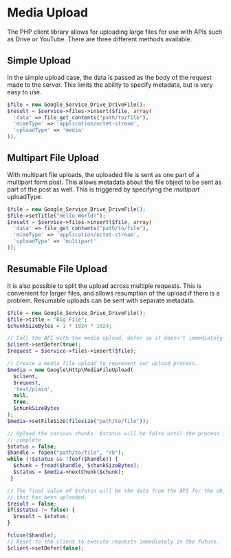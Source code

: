 # Media Upload

The PHP client library allows for uploading large files for use with APIs such as Drive or YouTube. There are three different methods available.

## Simple Upload

In the simple upload case, the data is passed as the body of the request made to the server. This limits the ability to specify metadata, but is very easy to use.

```php
$file = new Google_Service_Drive_DriveFile();
$result = $service->files->insert($file, array(
  'data' => file_get_contents("path/to/file"),
  'mimeType' => 'application/octet-stream',
  'uploadType' => 'media'
));
```

## Multipart File Upload

With multipart file uploads, the uploaded file is sent as one part of a multipart form post. This allows metadata about the file object to be sent as part of the post as well. This is triggered by specifying the _multipart_ uploadType.

```php
$file = new Google_Service_Drive_DriveFile();
$file->setTitle("Hello World!");
$result = $service->files->insert($file, array(
  'data' => file_get_contents("path/to/file"),
  'mimeType' => 'application/octet-stream',
  'uploadType' => 'multipart'
));
```

## Resumable File Upload

It is also possible to split the upload across multiple requests. This is convenient for larger files, and allows resumption of the upload if there is a problem. Resumable uploads can be sent with separate metadata.

```php
$file = new Google_Service_Drive_DriveFile();
$file->title = "Big File";
$chunkSizeBytes = 1 * 1024 * 1024;

// Call the API with the media upload, defer so it doesn't immediately return.
$client->setDefer(true);
$request = $service->files->insert($file);

// Create a media file upload to represent our upload process.
$media = new Google\Http\MediaFileUpload(
  $client,
  $request,
  'text/plain',
  null,
  true,
  $chunkSizeBytes
);
$media->setFileSize(filesize("path/to/file"));

// Upload the various chunks. $status will be false until the process is
// complete.
$status = false;
$handle = fopen("path/to/file", "rb");
while (!$status && !feof($handle)) {
  $chunk = fread($handle, $chunkSizeBytes);
  $status = $media->nextChunk($chunk);
 }

// The final value of $status will be the data from the API for the object
// that has been uploaded.
$result = false;
if($status != false) {
  $result = $status;
}

fclose($handle);
// Reset to the client to execute requests immediately in the future.
$client->setDefer(false);
```